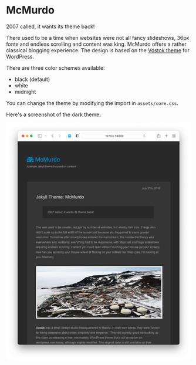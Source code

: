# McMurdo

2007 called, it wants its theme back!

There used to be a time when websites were not all fancy slideshows, 36px fonts and endless scrolling and content was king. McMurdo offers a rather classical blogging experience. The design is based on the [Vostok theme](https://code.google.com/archive/p/vostok-theme/downloads) for WordPress.

There are three color schemes available:
* black (default)
* white
* midnight 

You can change the theme by modifying the import in `assets/core.css`.

Here's a screenshot of the dark theme:

![McMurdo screenshot](mcmurdo.png)
